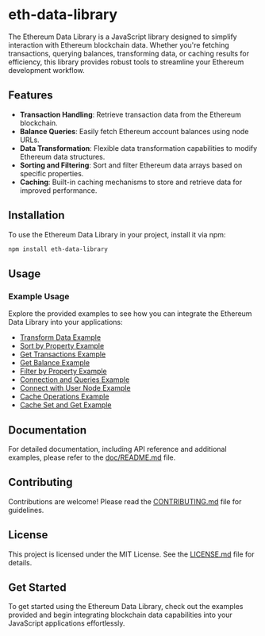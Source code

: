 # eth-data-library

The Ethereum Data Library is a JavaScript library designed to simplify interaction with Ethereum blockchain data. Whether you're fetching transactions, querying balances, transforming data, or caching results for efficiency, this library provides robust tools to streamline your Ethereum development workflow.

## Features

- **Transaction Handling**: Retrieve transaction data from the Ethereum blockchain.
- **Balance Queries**: Easily fetch Ethereum account balances using node URLs.
- **Data Transformation**: Flexible data transformation capabilities to modify Ethereum data structures.
- **Sorting and Filtering**: Sort and filter Ethereum data arrays based on specific properties.
- **Caching**: Built-in caching mechanisms to store and retrieve data for improved performance.

## Installation

To use the Ethereum Data Library in your project, install it via npm:

```bash
npm install eth-data-library
```

## Usage

### Example Usage

Explore the provided examples to see how you can integrate the Ethereum Data Library into your applications:

- [Transform Data Example](example/transform-data-test.js)
- [Sort by Property Example](example/sort-by-property-test.js)
- [Get Transactions Example](example/get-transactions-query.js)
- [Get Balance Example](example/get-balance-query.js)
- [Filter by Property Example](example/filter-by-property-test.js)
- [Connection and Queries Example](examples/connection-and-queries.js)
- [Connect with User Node Example](example/connect-with-user-node.js)
- [Cache Operations Example](example/cache-tests.js)
- [Cache Set and Get Example](example/cache-set-get-test.js)

## Documentation

For detailed documentation, including API reference and additional examples, please refer to the [doc/README.md](doc/README.md) file.

## Contributing

Contributions are welcome! Please read the [CONTRIBUTING.md](CONTRIBUTING.md) file for guidelines.

## License

This project is licensed under the MIT License. See the [LICENSE.md](LICENSE.md) file for details.

## Get Started

To get started using the Ethereum Data Library, check out the examples provided and begin integrating blockchain data capabilities into your JavaScript applications effortlessly.